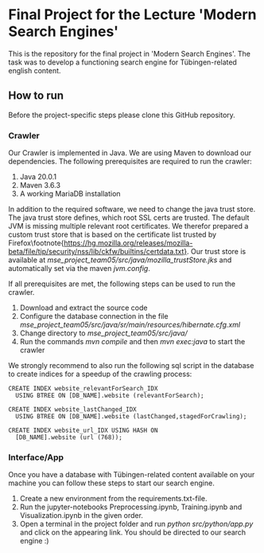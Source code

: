# Final Project for the Lecture 'Modern Search Engines'
This is the repository for the final project in 'Modern Search Engines'. The task was to develop a functioning search engine for Tübingen-related english content.

## How to run

Before the project-specific steps please clone this GitHub repository.

### Crawler
Our Crawler is implemented in Java. We are using Maven to download our dependencies.
The following prerequisites are required to run the crawler:
1. Java 20.0.1
2. Maven 3.6.3
3. A working MariaDB installation

In addition to the required software, we need to change the java trust store. The java trust store defines, which root SSL certs are trusted. The default JVM is missing multiple relevant root certificates. We therefor prepared a custom trust store that is based on the certificate list trusted by Firefox\footnote{https://hg.mozilla.org/releases/mozilla-beta/file/tip/security/nss/lib/ckfw/builtins/certdata.txt}. 
Our trust store is available at *mse\_project\_team05/src/java/mozilla\_trustStore.jks* and automatically set via the maven *jvm.config*.

If all prerequisites are met, the following steps can be used to run the crawler.
1. Download and extract the source code
2. Configure the database connection in the file *mse\_project\_team05/src/java/sr/main/resources/hibernate.cfg.xml*
3. Change directory to *mse\_project\_team05/src/java/*
4. Run the commands *mvn compile* and then *mvn exec:java* to start the crawler

We strongly recommend to also run the following sql script in the database to create indices for a speedup of the crawling process:

```command
CREATE INDEX website_relevantForSearch_IDX 
  USING BTREE ON [DB_NAME].website (relevantForSearch);
```
```command
CREATE INDEX website_lastChanged_IDX 
  USING BTREE ON [DB_NAME].website (lastChanged,stagedForCrawling);
```
```command
CREATE INDEX website_url_IDX USING HASH ON 
  [DB_NAME].website (url (768));
```

### Interface/App

Once you have a database with Tübingen-related content available on your machine you can follow these steps to start our search engine.

1. Create a new environment from the requirements.txt-file.
2. Run the jupyter-notebooks Preprocessing.ipynb, Training.ipynb and Visualization.ipynb in the given order.
3. Open a terminal in the project folder and run *python src/python/app.py* and click on the appearing link. You should be directed to our search engine :) 



